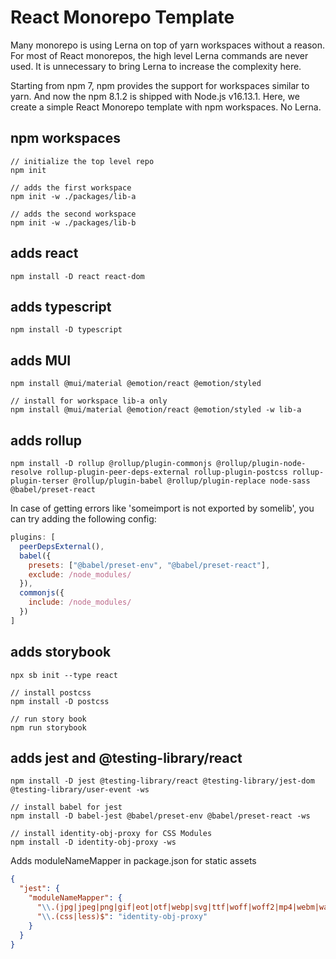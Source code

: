 # React Monorepo Template
Many monorepo is using Lerna on top of yarn workspaces without a reason. For most of React monorepos, the high level Lerna commands are never used. It is unnecessary to bring Lerna to increase the complexity here.

Starting from npm 7, npm provides the support for workspaces similar to yarn. And now the npm 8.1.2 is shipped with Node.js v16.13.1. Here, we create a simple React Monorepo template with npm workspaces. No Lerna.
## npm workspaces
```shell
// initialize the top level repo
npm init 

// adds the first workspace
npm init -w ./packages/lib-a 

// adds the second workspace
npm init -w ./packages/lib-b 
```

## adds react
```shell
npm install -D react react-dom
```
## adds typescript
```shell
npm install -D typescript
```

## adds MUI
```shell
npm install @mui/material @emotion/react @emotion/styled

// install for workspace lib-a only
npm install @mui/material @emotion/react @emotion/styled -w lib-a
```
## adds rollup
```shell
npm install -D rollup @rollup/plugin-commonjs @rollup/plugin-node-resolve rollup-plugin-peer-deps-external rollup-plugin-postcss rollup-plugin-terser @rollup/plugin-babel @rollup/plugin-replace node-sass @babel/preset-react
```
In case of getting errors like 'someimport is not exported by somelib', you can try adding the following config:

```js
plugins: [
  peerDepsExternal(),
  babel({
    presets: ["@babel/preset-env", "@babel/preset-react"],
    exclude: /node_modules/
  }),
  commonjs({
    include: /node_modules/
  })
]
```
## adds storybook
```shell
npx sb init --type react

// install postcss
npm install -D postcss

// run story book
npm run storybook
```
## adds jest and @testing-library/react
```shell
npm install -D jest @testing-library/react @testing-library/jest-dom @testing-library/user-event -ws

// install babel for jest
npm install -D babel-jest @babel/preset-env @babel/preset-react -ws

// install identity-obj-proxy for CSS Modules
npm install -D identity-obj-proxy -ws
```
Adds moduleNameMapper in package.json for static assets
```json
{
  "jest": {
    "moduleNameMapper": {
      "\\.(jpg|jpeg|png|gif|eot|otf|webp|svg|ttf|woff|woff2|mp4|webm|wav|mp3|m4a|aac|oga)$": "<rootDir>/__mocks__/fileMock.js",
      "\\.(css|less)$": "identity-obj-proxy"
    }
  }
}
```